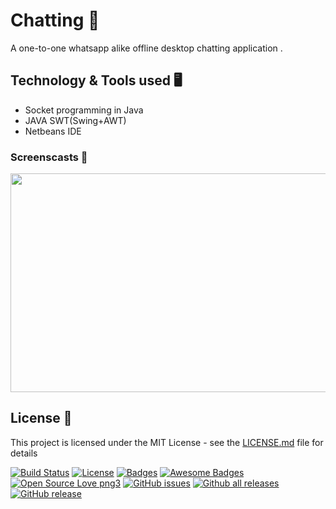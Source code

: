 
# Chatting :tada:

A one-to-one whatsapp alike offline desktop chatting application .

## Technology & Tools used :desktop_computer:

* Socket programming in Java 
* JAVA SWT(Swing+AWT)
* Netbeans IDE



### Screenscasts :iphone:
<img src="http://g.recordit.co/9eoTLNBPkk.gif" width="650" height="350" />


## License :rocket:

This project is licensed under the MIT License - see the [LICENSE.md](LICENSE.md) file for details


[![Build Status](http://img.shields.io/travis/badges/badgerbadgerbadger.svg?style=flat-square)](https://travis-ci.org/badges/badgerbadgerbadger)  [![License](http://img.shields.io/:license-mit-blue.svg?style=flat-square)](http://badges.mit-license.org) [![Badges](http://img.shields.io/:badges-9/9-ff6799.svg?style=flat-square)](https://github.com/badges/badgerbadgerbadger)
[![Awesome Badges](https://img.shields.io/badge/badges-awesome-green.svg)](https://github.com/Naereen/badges)
[![Open Source Love png3](https://badges.frapsoft.com/os/v3/open-source.png?v=103)](https://github.com/ellerbrock/open-source-badges/)
[![GitHub issues](https://img.shields.io/github/issues/Naereen/StrapDown.js.svg)](https://GitHub.com/Naereen/StrapDown.js/issues/)
[![Github all releases](https://img.shields.io/github/downloads/Naereen/StrapDown.js/total.svg)](https://GitHub.com/Naereen/StrapDown.js/releases/)
[![GitHub release](https://img.shields.io/github/release/Naereen/StrapDown.js.svg)](https://GitHub.com/Naereen/StrapDown.js/releases/)



